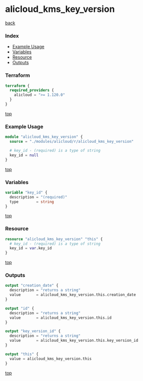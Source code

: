 # alicloud_kms_key_version

[back](../alicloud.md)

### Index

- [Example Usage](#example-usage)
- [Variables](#variables)
- [Resource](#resource)
- [Outputs](#outputs)

### Terraform

```terraform
terraform {
  required_providers {
    alicloud = ">= 1.120.0"
  }
}
```

[top](#index)

### Example Usage

```terraform
module "alicloud_kms_key_version" {
  source = "./modules/alicloud/r/alicloud_kms_key_version"

  # key_id - (required) is a type of string
  key_id = null
}
```

[top](#index)

### Variables

```terraform
variable "key_id" {
  description = "(required)"
  type        = string
}
```

[top](#index)

### Resource

```terraform
resource "alicloud_kms_key_version" "this" {
  # key_id - (required) is a type of string
  key_id = var.key_id
}
```

[top](#index)

### Outputs

```terraform
output "creation_date" {
  description = "returns a string"
  value       = alicloud_kms_key_version.this.creation_date
}

output "id" {
  description = "returns a string"
  value       = alicloud_kms_key_version.this.id
}

output "key_version_id" {
  description = "returns a string"
  value       = alicloud_kms_key_version.this.key_version_id
}

output "this" {
  value = alicloud_kms_key_version.this
}
```

[top](#index)